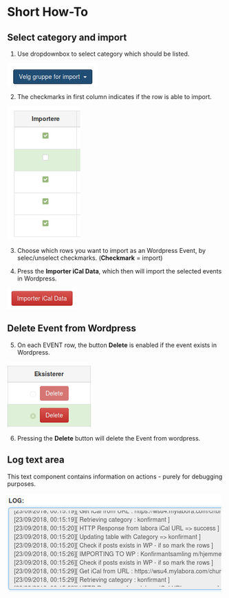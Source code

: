 # Short How-To


## Select category and import

1. Use dropdownbox to select category which should be listed. 

![Choose Category](./img/dropdown.png)

2. The checkmarks in first column indicates if the row is able to import.

![Import](./img/import.png)

3. Choose which rows you want to import as an Wordpress Event, by selec/unselect checkmarks. (**Checkmark** = import)

4. Press the **Importer iCal Data**, which then will import the selected events in Wordpress.

![Import iCal Data](./img/import_ical_data.png)

## Delete Event from Wordpress

5. On each EVENT row, the button **Delete** is enabled if the event exists in Wordpress.

![Delete](./img/delete_button.png)

6. Pressing the **Delete** button will delete the Event from wordpress.

## Log text area

This text component contains information on actions - purely for debugging purposes.

![Log](./img/logwindow.png)